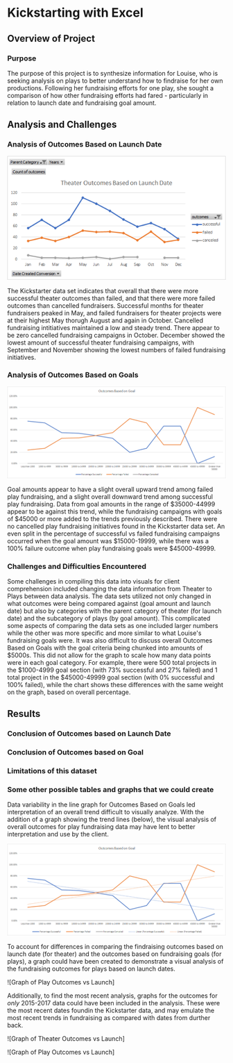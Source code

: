 # Kickstarting with Excel

## Overview of Project

### Purpose
The purpose of this project is to synthesize information for Louise, who is seeking analysis on plays to better understand how to findraise for her own productions. Following her fundraising efforts for one play, she sought a comparison of how other fundraising efforts had fared - particularly in relation to launch date and fundraising goal amount. 

## Analysis and Challenges

### Analysis of Outcomes Based on Launch Date
![Theater_Outcomes_vs_Launch](https://github.com/tarajarell/kickstarter-analysis/blob/master/Theater_Outcomes_vs_Launch.png)

The Kickstarter data set indicates that overall that there were more successful theater outcomes than failed, and that there were more failed outcomes than cancelled fundraisers. Successful months for theater fundraisers peaked in May, and failed fundraisers for theater projects were at their highest May thorugh August and again in October. Cancelled fundraising intitiatives maintained a low and steady trend. There appear to be zero cancelled fundraising campaigns in October. December showed the lowest amount of successful theater fundraising campaigns, with September and November showing the lowest numbers of failed fundraising initiatives.

### Analysis of Outcomes Based on Goals
![Graph of Outcomes Based on Goals](https://github.com/tarajarell/kickstarter-analysis/blob/master/Outcomes_vs_Goals.png)

Goal amounts appear to have a slight overall upward trend among failed play fundraising, and a slight overall downward trend among successful play fundraising. Data from goal amounts in the range of $35000-44999 appear to be against this trend, while the fundraising campaigns with goals of $45000 or more added to the trends previously described. There were no cancelled play fundraising initiatives found in the Kickstarter data set. An even split in the percentage of successful vs failed fundraising campaigns occurred when the goal amount was $15000-19999, while there was a 100% failure outcome when play fundraising goals were $45000-49999. 

### Challenges and Difficulties Encountered
Some challenges in compiling this data into visuals for client comprehension included changing the data information from Theater to Plays between data analysis. The data sets utilized not only changed in what outcomes were being compared against (goal amount and launch date) but also by categories with the parent category of theater (for launch date) and the subcategory of plays (by goal amount). This complicated some aspects of comparing the data sets as one included larger numbers while the other was more specific and more similar to what Louise's fundraising goals were. It was also difficult to discuss overall Outcomes Based on Goals with the goal criteria being chunked into amounts of $5000s. This did not allow for the graph to scale how many data points were in each goal category. For example, there were 500 total projects in the $1000-4999 goal section (with 73% successful and 27% failed) and 1 total project in the $45000-49999 goal section (with 0% successful and 100% failed), while the chart shows these differences with the same weight on the graph, based on overall percentage.

## Results

### Conclusion of Outcomes based on Launch Date

### Conclusion of Outcomes based on Goal

### Limitations of this dataset

### Some other possible tables and graphs that we could create
Data variability in the line graph for Outcomes Based on Goals led interpretation of an overall trend difficult to visually analyze. With the addition of a graph showing the trend lines (below), the visual analysis of overall outcomes for play fundraising data may have lent to better interpretation and use by the client.

![Graph of Outcomes Based on Goals with trendlines](https://github.com/tarajarell/kickstarter-analysis/blob/master/Outcomes_vs_Goals_with_trendlines.png)

To account for differences in comparing the findraising outcomes based on launch date (for theater) and the outcomes based on fundraising goals (for plays), a graph could have been created to demonstrate a visual analysis of the fundraising outcomes for plays based on launch dates.

![Graph of Play Outcomes vs Launch]

Additionally, to find the most recent analysis, graphs for the outcomes for *only* 2015-2017 data could have been included in the analysis. These were the most recent dates foundin the Kickstarter data, and may emulate the most recent trends in fundraising as compared with dates from durther back. 

![Graph of Theater Outcomes vs Launch]

![Graph of Play Outcomes vs Launch]
